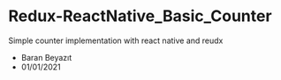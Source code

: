 # Redux-ReactNative_Basic_Counter
 Simple counter implementation with react native and reudx

+ Baran Beyazıt
+ 01/01/2021
